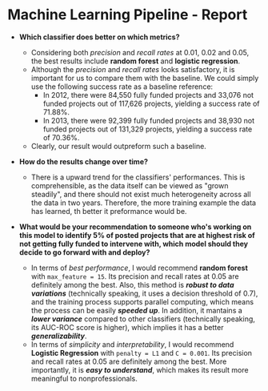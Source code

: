 # Machine Learning Pipeline - Report

- **Which classifier does better on which metrics?**
  - Considering both *precision* and *recall* *rates* at 0.01, 0.02 and 0.05, the best results include **random forest** and **logistic regression**.
  - Although the *precision* and *recall* *rates* looks satisfactory, it is important for us to compare them with the baseline. We could simply use the following success rate as a baseline reference:
    - In 2012, there were 84,550 fully funded projects and 33,076 not funded
      projects out of 117,626 projects, yielding a success rate of 71.88%.
    - In 2013, there were 92,399 fully funded projects and 38,930 not funded
      projects out of 131,329 projects, yielding a success rate of 70.36%.
  - Clearly, our result would outpreform such a baseline.



- **How do the results change over time?**

  - There is a upward trend for the classifiers' performances. This is comprehensible, as the data itself can be viewed as "grown steadily", and there should not exist much heterogeneity across all the data in two years. Therefore, the more training example the data has learned, th better it preformance would be.

    

- **What would be your recommendation to someone who's working on this model to identify 5% of posted projects that are at highest risk of not getting fully funded to intervene with, which model should they decide to go forward with and deploy?**
  - In terms of *best performance*, I would recommend **random forest** with `max_feature = 15`. Its precision and recall rates at 0.05 are definitely among the best. Also, this method is ***robust to data variations*** (technically speaking, it uses a decision threshold of 0.7), and the training process supports parallel computing, which means the process can be easily ***speeded up***. In addition, it mantains a ***lower variance*** compared to other classifiers (technically speaking, its AUC-ROC score is higher), which implies it has a better ***generalizability***.
  - In terms of *simplicity* and *interpretability*, I would recommend **Logistic Regression** with `penalty = L1` and `C = 0.001`. Its precision and recall rates at 0.05 are definitely among the best. More importantly, it is ***easy to understand***, which makes its result more meaningful to nonprofessionals.